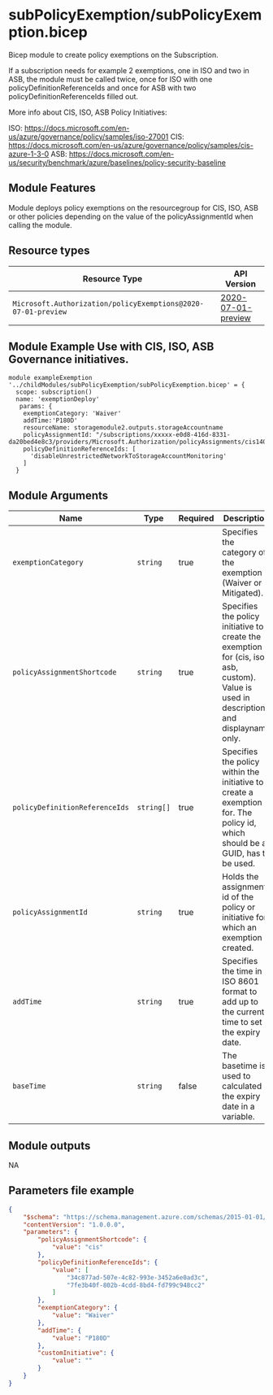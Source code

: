 # subPolicyExemption/subPolicyExemption.bicep
Bicep module to create policy exemptions on the Subscription.

If a subscription needs for example 2 exemptions, one in ISO and two in ASB, the module must be called twice, once for ISO with one policyDefinitionReferenceIds and once for ASB with two policyDefinitionReferenceIds filled out.

More info about CIS, ISO, ASB Policy Initiatives:

ISO: https://docs.microsoft.com/en-us/azure/governance/policy/samples/iso-27001
CIS: https://docs.microsoft.com/en-us/azure/governance/policy/samples/cis-azure-1-3-0
ASB: https://docs.microsoft.com/en-us/security/benchmark/azure/baselines/policy-security-baseline

## Module Features

Module deploys policy exemptions on the resourcegroup for CIS, ISO, ASB or other policies depending on the value of the policyAssignmentId when calling the module.

## Resource types

| Resource Type | API Version |
| --- | --- |
| `Microsoft.Authorization/policyExemptions@2020-07-01-preview` | [2020-07-01-preview](https://docs.microsoft.com/en-us/azure/templates/microsoft.authorization/2020-07-01-preview/policyexemptions) |


## Module Example Use with CIS, ISO, ASB Governance initiatives.

```hcl
module exampleExemption '../childModules/subPolicyExemption/subPolicyExemption.bicep' = {
  scope: subscription()
  name: 'exemptionDeploy'
   params: {
    exemptionCategory: 'Waiver'
    addTime:'P180D'
    resourceName: storagemodule2.outputs.storageAccountname
    policyAssignmentId: "/subscriptions/xxxxx-e0d8-416d-8331-da20bed4e8c3/providers/Microsoft.Authorization/policyAssignments/cis140.change.policy.set.assignment"
    policyDefinitionReferenceIds: [
      'disableUnrestrictedNetworkToStorageAccountMonitoring'
    ]
  }
```
## Module Arguments

| Name | Type | Required | Description |
| --- | --- | --- | --- |
| `exemptionCategory` | `string` | true | Specifies the category of the exemption (Waiver or Mitigated). |
| `policyAssignmentShortcode` | `string` | true | Specifies the policy initiative to create the exemption for (cis, iso, asb, custom). Value is used in description and displayname only. |
| `policyDefinitionReferenceIds` | `string[]` | true | Specifies the policy within the initiative to create a exemption for. The policy id, which should be a GUID, has to be used. |
| `policyAssignmentId` | `string` | true | Holds the assignment id of the policy or initiative for which an exemption is created. |
| `addTime` | `string` | true | Specifies the time in ISO 8601 format to add up to the current time to set the expiry date.|
| `baseTime` | `string` | false | The basetime is used to calculated the expiry date in a variable.|

## Module outputs
NA

## Parameters file example
```json
{
    "$schema": "https://schema.management.azure.com/schemas/2015-01-01/deploymentParameters.json#",
    "contentVersion": "1.0.0.0",
    "parameters": {
        "policyAssignmentShortcode": {
            "value": "cis"
        },
        "policyDefinitionReferenceIds": {
            "value": [
                "34c877ad-507e-4c82-993e-3452a6e0ad3c",
                "7fe3b40f-802b-4cdd-8bd4-fd799c948cc2"
            ]
        },
        "exemptionCategory": {
            "value": "Waiver"
        },
        "addTime": {
            "value": "P180D"
        },
        "customInitiative": {
            "value": ""
        }
    }
}
```

